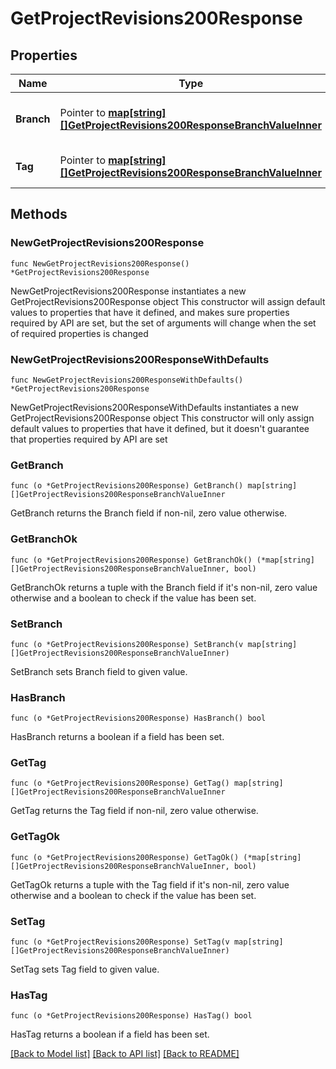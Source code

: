 # GetProjectRevisions200Response

## Properties

Name | Type | Description | Notes
------------ | ------------- | ------------- | -------------
**Branch** | Pointer to [**map[string][]GetProjectRevisions200ResponseBranchValueInner**](array.md) | map of branches to their Revisions | [optional] 
**Tag** | Pointer to [**map[string][]GetProjectRevisions200ResponseBranchValueInner**](array.md) | map of tags to their Revisions | [optional] 

## Methods

### NewGetProjectRevisions200Response

`func NewGetProjectRevisions200Response() *GetProjectRevisions200Response`

NewGetProjectRevisions200Response instantiates a new GetProjectRevisions200Response object
This constructor will assign default values to properties that have it defined,
and makes sure properties required by API are set, but the set of arguments
will change when the set of required properties is changed

### NewGetProjectRevisions200ResponseWithDefaults

`func NewGetProjectRevisions200ResponseWithDefaults() *GetProjectRevisions200Response`

NewGetProjectRevisions200ResponseWithDefaults instantiates a new GetProjectRevisions200Response object
This constructor will only assign default values to properties that have it defined,
but it doesn't guarantee that properties required by API are set

### GetBranch

`func (o *GetProjectRevisions200Response) GetBranch() map[string][]GetProjectRevisions200ResponseBranchValueInner`

GetBranch returns the Branch field if non-nil, zero value otherwise.

### GetBranchOk

`func (o *GetProjectRevisions200Response) GetBranchOk() (*map[string][]GetProjectRevisions200ResponseBranchValueInner, bool)`

GetBranchOk returns a tuple with the Branch field if it's non-nil, zero value otherwise
and a boolean to check if the value has been set.

### SetBranch

`func (o *GetProjectRevisions200Response) SetBranch(v map[string][]GetProjectRevisions200ResponseBranchValueInner)`

SetBranch sets Branch field to given value.

### HasBranch

`func (o *GetProjectRevisions200Response) HasBranch() bool`

HasBranch returns a boolean if a field has been set.

### GetTag

`func (o *GetProjectRevisions200Response) GetTag() map[string][]GetProjectRevisions200ResponseBranchValueInner`

GetTag returns the Tag field if non-nil, zero value otherwise.

### GetTagOk

`func (o *GetProjectRevisions200Response) GetTagOk() (*map[string][]GetProjectRevisions200ResponseBranchValueInner, bool)`

GetTagOk returns a tuple with the Tag field if it's non-nil, zero value otherwise
and a boolean to check if the value has been set.

### SetTag

`func (o *GetProjectRevisions200Response) SetTag(v map[string][]GetProjectRevisions200ResponseBranchValueInner)`

SetTag sets Tag field to given value.

### HasTag

`func (o *GetProjectRevisions200Response) HasTag() bool`

HasTag returns a boolean if a field has been set.


[[Back to Model list]](../README.md#documentation-for-models) [[Back to API list]](../README.md#documentation-for-api-endpoints) [[Back to README]](../README.md)


